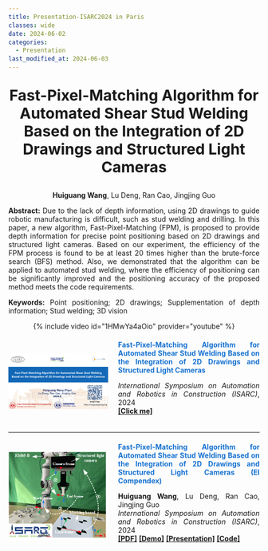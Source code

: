 ```yaml
---
title: Presentation-ISARC2024 in Paris
classes: wide
date: 2024-06-02
categories: 
  - Presentation
last_modified_at: 2024-06-03
---
```

<div style="text-align: center;">
  <p style="font-size: 30px; font-weight: bold;">Fast-Pixel-Matching Algorithm for Automated Shear Stud 
Welding Based on the Integration of 2D Drawings and 
Structured Light Cameras<br/>
  </p>
  <p><strong>Huiguang Wang</strong>, Lu Deng, Ran Cao, Jingjing Guo</p>

<div style="text-align: justify;">
  <p><strong>Abstract:</strong> Due to the lack of depth information, using 2D 
drawings to guide robotic manufacturing is difficult, such as stud welding and drilling. In this paper, a new algorithm, Fast-Pixel-Matching (FPM), is proposed to provide depth information for precise point positioning based on 2D drawings and structured 
light cameras. Based on our experiment, the efficiency of the FPM process is found to be at least 20 times higher than the brute-force search (BFS) method. Also, we demonstrated that the algorithm can be applied to automated stud welding, where the efficiency of positioning can be significantly improved and the positioning accuracy of the proposed method meets the code requirements. 
  </p>
  <p><strong>Keywords:</strong> Point positioning; 2D drawings; Supplementation of depth information; Stud welding; 3D vision
  </p>
</div>



{% include video id="1HMwYa4aOio" provider="youtube" %}


<div style="display: flex; align-items: center; margin-top: 20px; margin-bottom: 20px;">
  <a href="https://youtu.be/1HMwYa4aOio" style="flex-shrink: 0; margin-right: 20px;">
    <img src="/web_resources\presentation\ISARC2024_presentation.png" style="width: 200px;"/>
  </a>
  <div style="text-align: justify;">
    <span style="display: block; margin-bottom: 10px;">
      <b style="color: #1772d0;">Fast-Pixel-Matching Algorithm for Automated Shear Stud Welding Based on the Integration of 2D Drawings and Structured Light Cameras</b>
    </span>
    <p>
      <i>International Symposium on Automation and Robotics in Construction (ISARC)</i>, 2024
      <br/>
      <a href="https://youtu.be/1HMwYa4aOio"><b>[Click me]</b></a>
    </p>
  </div>
</div>

<hr>

<div style="display: flex; align-items: center; margin-top: 20px; margin-bottom: 20px;">
  <img src="/web_resources\publication\picture\ISARC.png" style="flex-shrink: 0; width: 200px; margin-right: 20px;"/>
  <div style="text-align: justify;">
    <span style="color:#1772d0; display: block; margin-bottom: 10px;">
      <b>Fast-Pixel-Matching Algorithm for Automated Shear Stud Welding Based on the Integration of 2D Drawings and Structured Light Cameras (EI Compendex)</b>
    </span>
    <p>
      <strong>Huiguang Wang</strong>, Lu Deng, Ran Cao, Jingjing Guo
      <br/>        
      <i>International Symposium on Automation and Robotics in Construction (ISARC)</i>, 2024
      <br/>
      <a href="https://www.iaarc.org/publications/fulltext/022_ISARC_2024_Paper_225.pdf"><b>[PDF]</b></a>
      <a href="https://www.youtube.com/watch?v=nrdaXvO8dkE"><b>[Demo]</b></a>
      <a href="https://youtu.be/1HMwYa4aOio"><b>[Presentation]</b></a>
      <a href="https://huiguangwang.top/file/AutoCAD_plug_in.rar"><b>[Code]</b></a><br>
    </p>
  </div>
</div>